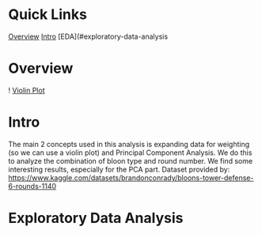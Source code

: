 # Quick Links
[Overview](#overview)
[Intro](#Intro)
[EDA](#exploratory-data-analysis

# Overview
! [Violin Plot](Violin_Plot_of_bloon_data.png)

# Intro

The main 2 concepts used in this analysis is expanding data for weighting (so we can use a violin plot) and Principal Component Analysis. We do this to analyze the combination of bloon type and round number. We find some interesting results, especially for the PCA part. Dataset provided by: https://www.kaggle.com/datasets/brandonconrady/bloons-tower-defense-6-rounds-1140

# Exploratory Data Analysis



